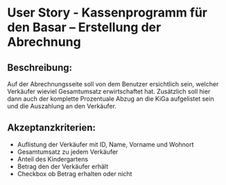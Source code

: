 # User Story - Kassenprogramm für den Basar – Erstellung der Abrechnung

## Beschreibung:

Auf der Abrechnungsseite soll von dem Benutzer ersichtlich sein, welcher Verkäufer wieviel Gesamtumsatz erwirtschaftet hat.
Zusätzlich soll hier dann auch der komplette Prozentuale Abzug an die KiGa aufgelistet sein und die Auszahlung an den Verkäufer.

## Akzeptanzkriterien:

- Auflistung der Verkäufer mit ID, Name, Vorname und Wohnort
- Gesamtumsatz zu jedem Verkäufer
- Anteil des Kindergartens
- Betrag den der Verkäufer erhält
- Checkbox ob Betrag erhalten oder nicht
